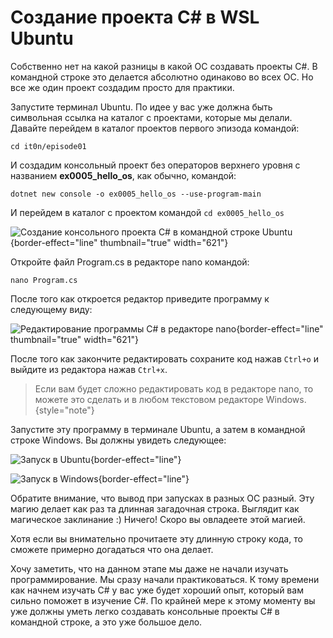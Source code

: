 # Создание проекта C# в WSL Ubuntu

Собственно нет на какой разницы в какой ОС создавать проекты C#. В командной строке это делается абсолютно одинаково во
всех ОС. Но все же один проект создадим просто для практики.

Запустите терминал Ubuntu. По идее у вас уже должна быть символьная ссылка на каталог с проектами, которые мы делали.
Давайте перейдем в каталог проектов первого эпизода командой:

`cd it0n/episode01`

И создадим консольный проект без операторов верхнего уровня с названием **ex0005_hello_os**, как обычно, командой:

`dotnet new console -o ex0005_hello_os --use-program-main`

И перейдем в каталог с проектом командой `cd ex0005_hello_os`

![Создание консольного проекта C# в командной строке Ubuntu](ex0005_01.png){border-effect="line" thumbnail="true" width="621"}

Откройте файл Program.cs в редакторе nano командой:

`nano Program.cs`

После того как откроется редактор приведите программу к следующему виду:

![Редактирование программы C# в редакторе nano](ex0005_02.png){border-effect="line" thumbnail="true" width="621"}

После того как закончите редактировать сохраните код нажав `Ctrl+o` и выйдите из редактора нажав `Ctrl+x`.

> Если вам будет сложно редактировать код в редакторе nano, то можете это сделать и в любом текстовом редакторе Windows.
{style="note"}

Запустите эту программу в терминале Ubuntu, а затем в командной строке Windows. Вы должны увидеть следующее:

![Запуск в Ubuntu](ex0005_03.png){border-effect="line"}

![Запуск в Windows](ex0005_04.png){border-effect="line"}

Обратите внимание, что вывод при запусках в разных ОС разный. Эту магию делает как раз та длинная загадочная строка.
Выглядит как магическое заклинание :) Ничего! Скоро вы овладеете этой магией.

Хотя если вы внимательно прочитаете эту длинную строку кода, то сможете примерно догадаться что она делает.

Хочу заметить, что на данном этапе мы даже не начали изучать программирование. Мы сразу начали практиковаться. К тому
времени как начнем изучать C# у вас уже будет хороший опыт, который вам сильно поможет в изучение C#. По крайней мере
к этому моменту вы уже должны уметь легко создавать консольные проекты C# в командной строке, а это уже большое дело.